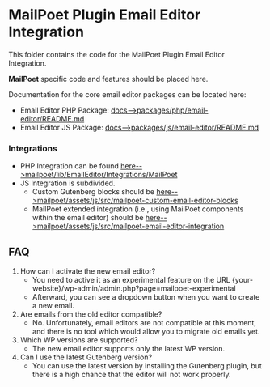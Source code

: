 # MailPoet Plugin Email Editor Integration

This folder contains the code for the MailPoet Plugin Email Editor Integration.

**MailPoet** specific code and features should be placed here.

Documentation for the core email editor packages can be located here:

- Email Editor PHP Package: [docs-->packages/php/email-editor/README.md](../../../packages/php/email-editor/README.md)
- Email Editor JS Package: [docs-->packages/js/email-editor/README.md](../../../packages/js/email-editor/README.md)

### Integrations

- PHP Integration can be found [here-->mailpoet/lib/EmailEditor/Integrations/MailPoet](Integrations/MailPoet)
- JS Integration is subdivided.
  - Custom Gutenberg blocks should be [here-->mailpoet/assets/js/src/mailpoet-custom-email-editor-blocks](../../assets/js/src/mailpoet-custom-email-editor-blocks)
  - MailPoet extended integration (i.e., using MailPoet components within the email editor) should be [here-->mailpoet/assets/js/src/mailpoet-email-editor-integration](../../assets/js/src/mailpoet-email-editor-integration)

## FAQ

1. How can I activate the new email editor?
   - You need to active it as an experimental feature on the URL {your-website}/wp-admin/admin.php?page=mailpoet-experimental
   - Afterward, you can see a dropdown button when you want to create a new email.
2. Are emails from the old editor compatible?
   - No. Unfortunately, email editors are not compatible at this moment, and there is no tool which would allow you to migrate old emails yet.
3. Which WP versions are supported?
   - The new email editor supports only the latest WP version.
4. Can I use the latest Gutenberg version?
   - You can use the latest version by installing the Gutenberg plugin, but there is a high chance that the editor will not work properly.
